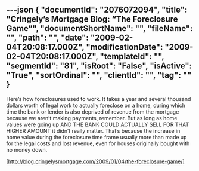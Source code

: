 ---json
{
  "documentId": "2076072094",
  "title": "Cringely’s Mortgage Blog: “The Foreclosure Game”",
  "documentShortName": "",
  "fileName": "",
  "path": "",
  "date": "2009-02-04T20:08:17.000Z",
  "modificationDate": "2009-02-04T20:08:17.000Z",
  "templateId": "",
  "segmentId": "81",
  "isRoot": "False",
  "isActive": "True",
  "sortOrdinal": "",
  "clientId": "",
  "tag": ""
}
---

Here’s how foreclosures used to work. It takes a year and several thousand dollars worth of legal work to actually foreclose on a home, during which time the bank or lender is also deprived of revenue from the mortgage because we aren’t making payments, remember. But as long as home values were going up AND THE BANK COULD ACTUALLY SELL FOR THAT HIGHER AMOUNT it didn’t really matter. That’s because the increase in home value during the foreclosure time frame usually more than made up for the legal costs and lost revenue, even for houses originally bought with no money down.

[http://blog.cringelysmortgage.com/2009/01/04/the-foreclosure-game/]
